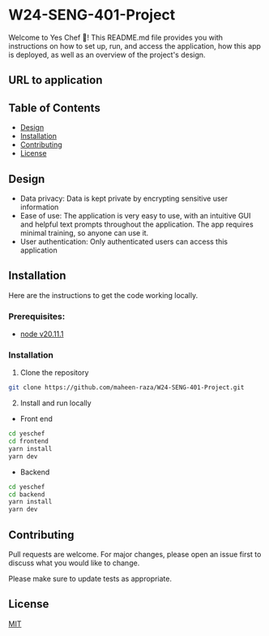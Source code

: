 # W24-SENG-401-Project

Welcome to Yes Chef 🤖! This README.md file provides you with instructions on how to set up, run, and access the application, how this app is deployed, as well as an overview of the project's design.

## URL to application


## Table of Contents
- [Design](#design)
- [Installation](#installation)
- [Contributing](#contributing)
- [License](#license)

## Design 

- Data privacy: Data is kept private by encrypting sensitive user information
- Ease of use: The application is very easy to use, with an intuitive GUI and helpful text prompts throughout the application. The app requires minimal training, so anyone can use it.
- User authentication: Only authenticated users can access this application

## Installation

Here are the instructions to get the code working locally.

### Prerequisites:
- [node v20.11.1](https://nodejs.org/en/download)

### Installation 

1. Clone the repository 

 ```bash
git clone https://github.com/maheen-raza/W24-SENG-401-Project.git
```
2. Install and run locally

- Front end
 ```bash
cd yeschef
cd frontend
yarn install
yarn dev
```
- Backend
 ```bash
cd yeschef
cd backend
yarn install
yarn dev
```

## Contributing
Pull requests are welcome. For major changes, please open an issue first to discuss what you would like to change.

Please make sure to update tests as appropriate.

## License
[MIT](https://choosealicense.com/licenses/mit/)
